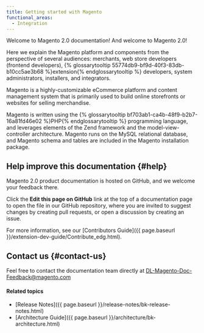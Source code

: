 ```yaml
---
title: Getting started with Magento
functional_areas:
  - Integration
---
```


Welcome to Magento 2.0 documentation! And welcome to Magento 2.0!

Here we explain the Magento platform and components from the perspective of several audiences: merchants, web store developers (frontend developers), {% glossarytooltip 55774db9-bf9d-40f3-83db-b10cc5ae3b68 %}extension{% endglossarytooltip %} developers, system administrators, installers, and integrators.

Magento is a highly-customizable eCommerce platform and content management system that is primarily used to build online storefronts or websites for selling merchandise.

Magento is written using the {% glossarytooltip bf703ab1-ca4b-48f9-b2b7-16a81fd46e02 %}PHP{% endglossarytooltip %} programming language, and leverages elements of the Zend framework and the model-view-controller architecture. Magento runs on the MySQL relational database, and Magento schema and tables are included in the Magento installation package.

## Help improve this documentation {#help}

Magento 2.0 product documentation is hosted on GitHub, and we welcome your
feedback there.

Click the **Edit this page on GitHub** link at the top of a documentation page to
open the file in our GitHub repository, where you are invited to suggest changes
by creating pull requests, or open a discussion by creating an issue.

For more information, see our [Contributors Guide]({{ page.baseurl }}/extension-dev-guide/Contribute_edg.html).

## Contact us {#contact-us}

Feel free to contact the documentation team directly at
[DL-Magento-Doc-Feedback@magento.com](mailto:DL-Magento-Doc-Feedback@magento.com)

#### Related topics

*   [Release Notes]({{ page.baseurl }}/release-notes/bk-release-notes.html)
*   [Architecture Guide]({{ page.baseurl }}/architecture/bk-architecture.html)
